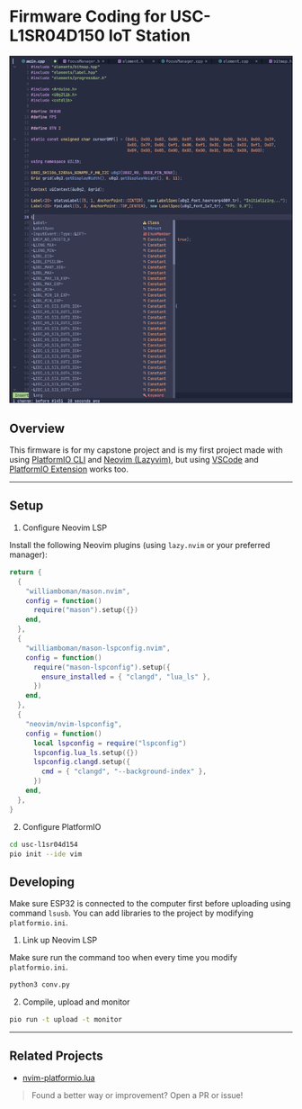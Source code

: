 # Firmware Coding for USC-L1SR04D150 IoT Station

![screenshot](https://github.com/ironlungx/icons/blob/main/screenshot.png?raw=true)

## Overview

This firmware is for my capstone project and is my first project made with []() using [PlatformIO CLI](https://docs.platformio.org/en/latest/core/installation/index.html) and [Neovim (Lazyvim)](https://www.lazyvim.org/installation), but using [VSCode](https://code.visualstudio.com/) and [PlatformIO Extension](https://marketplace.visualstudio.com/items?itemName=platformio.platformio-ide) works too.

---

## Setup

1. Configure Neovim LSP

Install the following Neovim plugins (using `lazy.nvim` or your preferred manager):

```lua
return {
  {
    "williamboman/mason.nvim",
    config = function()
      require("mason").setup({})
    end,
  },
  {
    "williamboman/mason-lspconfig.nvim",
    config = function()
      require("mason-lspconfig").setup({
        ensure_installed = { "clangd", "lua_ls" },
      })
    end,
  },
  {
    "neovim/nvim-lspconfig",
    config = function()
      local lspconfig = require("lspconfig")
      lspconfig.lua_ls.setup({})
      lspconfig.clangd.setup({
        cmd = { "clangd", "--background-index" },
      })
    end,
  },
}
```
2. Configure PlatformIO

```sh
cd usc-l1sr04d154
pio init --ide vim
```

## Developing

Make sure ESP32 is connected to the computer first before uploading using command `lsusb`. You can add libraries to the project by modifying `platformio.ini`.

1. Link up Neovim LSP

Make sure run the command too when every time you modify `platformio.ini`.

```sh
python3 conv.py
```

2. Compile, upload and monitor

```sh
pio run -t upload -t monitor
```

---

## Related Projects

* [nvim-platformio.lua](https://github.com/anurag3301/nvim-platformio.lua)

> Found a better way or improvement? Open a PR or issue!
